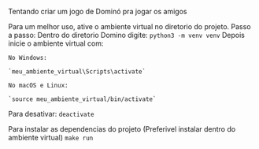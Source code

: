 Tentando criar um jogo de Dominó pra jogar os amigos


Para um melhor uso, ative o ambiente virtual no diretorio do projeto. 
Passo a passo:
    Dentro do diretorio Domino digite: `python3 -m venv venv`
Depois inicie o ambiente virtual com:

    No Windows:

    `meu_ambiente_virtual\Scripts\activate`

    No macOS e Linux:

    `source meu_ambiente_virtual/bin/activate`

Para desativar:
    `deactivate`

Para instalar as dependencias do projeto (Preferivel instalar dentro do ambiente virtual)
    `make run`
